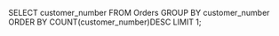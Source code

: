 SELECT customer_number FROM Orders 
GROUP BY customer_number
ORDER BY COUNT(customer_number)DESC
LIMIT 1;
